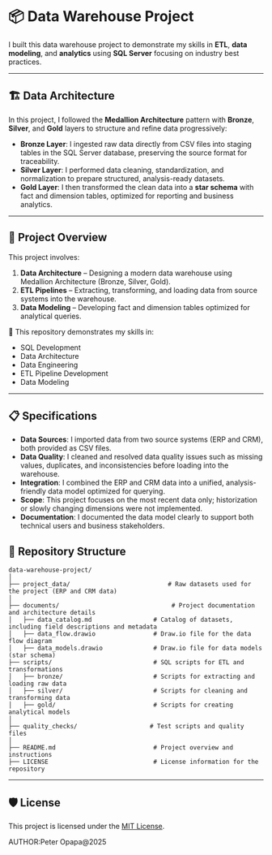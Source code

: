 
# 📦 Data Warehouse Project 

I built this data warehouse project to demonstrate my skills in **ETL**, **data modeling**, and **analytics** using **SQL Server** focusing on industry best practices.

---

## 🏗️ Data Architecture

In this project, I followed the **Medallion Architecture** pattern with **Bronze**, **Silver**, and **Gold** layers to structure and refine data progressively:

- **Bronze Layer**: I ingested raw data directly from CSV files into staging tables in the SQL Server database, preserving the source format for traceability.  
- **Silver Layer**: I performed data cleaning, standardization, and normalization to prepare structured, analysis-ready datasets.  
- **Gold Layer**: I then transformed the clean data into a **star schema** with fact and dimension tables, optimized for reporting and business analytics.

---

## 📖 Project Overview

This project involves:

1. **Data Architecture** – Designing a modern data warehouse using Medallion Architecture (Bronze, Silver, Gold).
2. **ETL Pipelines** – Extracting, transforming, and loading data from source systems into the warehouse.
3. **Data Modeling** – Developing fact and dimension tables optimized for analytical queries.

🎯 This repository demonstrates my skills in:

- SQL Development  
- Data Architecture  
- Data Engineering  
- ETL Pipeline Development  
- Data Modeling   

---

## 📋 Specifications

- **Data Sources**: I imported data from two source systems (ERP and CRM), both provided as CSV files.  
- **Data Quality**: I cleaned and resolved data quality issues such as missing values, duplicates, and inconsistencies before loading into the warehouse.  
- **Integration**: I combined the ERP and CRM data into a unified, analysis-friendly data model optimized for querying.  
- **Scope**: This project focuses on the most recent data only; historization or slowly changing dimensions were not implemented.  
- **Documentation**: I documented the data model clearly to support both technical users and business stakeholders.


## 📂 Repository Structure
```
data-warehouse-project/
│
├── project_data/                           # Raw datasets used for the project (ERP and CRM data)
│
├── documents/                               # Project documentation and architecture details
│   ├── data_catalog.md                 # Catalog of datasets, including field descriptions and metadata
│   ├── data_flow.drawio                # Draw.io file for the data flow diagram
│   ├── data_models.drawio              # Draw.io file for data models (star schema)
├── scripts/                            # SQL scripts for ETL and transformations
│   ├── bronze/                         # Scripts for extracting and loading raw data
│   ├── silver/                         # Scripts for cleaning and transforming data
│   ├── gold/                           # Scripts for creating analytical models
│
├── quality_checks/                    # Test scripts and quality files
│
├── README.md                           # Project overview and instructions
├── LICENSE                             # License information for the repository
```
---


## 🛡️ License

This project is licensed under the [MIT License](LICENSE).

AUTHOR:Peter Opapa@2025

